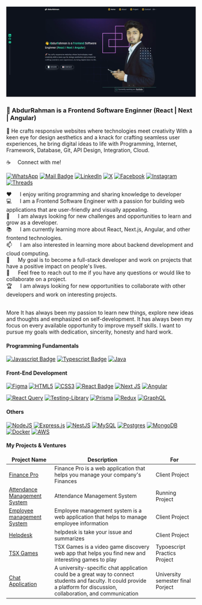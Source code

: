 ![Github Banner](assets/abdurrahmanswe.webp)

### 👋 AbdurRahman is a Frontend Software Enginner (React | Next | Angular) <br/>

🚀 He crafts responsive websites where technologies meet creativity With a keen eye for design aesthetics and a knack for crafting seamless user experiences, he bring digital ideas to life with Programming, Internet, Framework, Database, Git, API Design, Integration, Cloud.

:coffee: &emsp;Connect with me!

[![WhatsApp](https://img.shields.io/badge/WhatsApp-25D366?style=for-the-badge&logo=whatsapp&logoColor=white)](https://wa.me/message/EFNBCQZZPD4TK1) [![Mail Badge](https://img.shields.io/badge/Gmail-D14836?style=for-the-badge&logo=gmail&logoColor=white)](mailto:abdurrahmansoftw@gmail.com) [![LinkedIn](https://img.shields.io/badge/linkedin-%230077B5.svg?style=for-the-badge&logo=linkedin&logoColor=white)](https://www.linkedin.com/in/arswe) [![X](https://img.shields.io/badge/X-%23000000.svg?style=for-the-badge&logo=X&logoColor=white)](https://twitter.com/AbdurRahmanswe) [![Facebook](https://img.shields.io/badge/Facebook-%231877F2.svg?style=for-the-badge&logo=Facebook&logoColor=white)](https://www.facebook.com/arswes) [![Instagram](https://img.shields.io/badge/Instagram-%23E4405F.svg?style=for-the-badge&logo=Instagram&logoColor=white)](https://www.instagram.com/arsweins/) [![Threads](https://img.shields.io/badge/Threads-000000?style=for-the-badge&logo=Threads&logoColor=white)](https://www.threads.net/@arsweins)<br/>

:hearts: &emsp; I enjoy writing programming and sharing knowledge to developer <br/>
:computer: &emsp; I am a Frontend Software Engineer with a passion for building web applications that are user-friendly and visually appealing. <br/>
:seedling: &emsp; I am always looking for new challenges and opportunities to learn and grow as a developer. <br/>
:books: &emsp; I am currently learning more about React, Next.js, Angular, and other frontend technologies. <br/>
:mailbox: &emsp; I am also interested in learning more about backend development and cloud computing. <br/>
:dart: &emsp; My goal is to become a full-stack developer and work on projects that have a positive impact on people's lives. <br/>
:handshake: &emsp; Feel free to reach out to me if you have any questions or would like to collaborate on a project. <br/>
:trophy: &emsp; I am always looking for new opportunities to collaborate with other developers and work on interesting projects. <br/>

<br/>
More It has always been my passion to learn new things, explore new ideas and thoughts and emphasized on self-development. It has always been my focus on every available opportunity to improve myself skills. I want to pursue my goals with dedication, sincerity, honesty and hard work.

#### Programming Fundamentals

[![Javascript Badge](https://img.shields.io/badge/-Javascript-F0DB4F?style=for-the-badge&labelColor=black&logo=javascript&logoColor=F0DB4F)](#) [![Typescript Badge](https://img.shields.io/badge/-Typescript-007acc?style=for-the-badge&labelColor=black&logo=typescript&logoColor=007acc)](#) [![Java](https://img.shields.io/badge/java-%23ED8B00.svg?style=for-the-badge&logo=openjdk&logoColor=white)](#)

#### Front-End Development

[![Figma](https://img.shields.io/badge/figma-%23F24E1E.svg?style=for-the-badge&logo=figma&logoColor=white)](#) [![HTML5](https://img.shields.io/badge/html5-%23E34F26.svg?style=for-the-badge&logo=html5&logoColor=white)](#) [![CSS3](https://img.shields.io/badge/css3-%231572B6.svg?style=for-the-badge&logo=css3&logoColor=white)](#) [![React Badge](https://img.shields.io/badge/-React-61DBFB?style=for-the-badge&labelColor=black&logo=react&logoColor=61DBFB)](#) [![Next JS](https://img.shields.io/badge/Next-black?style=for-the-badge&logo=next.js&logoColor=white)](#) [![Angular](https://img.shields.io/badge/angular-%23DD0031.svg?style=for-the-badge&logo=angular&logoColor=white)](#)

[![React Query](https://img.shields.io/badge/-React%20Query-FF4154?style=for-the-badge&logo=react%20query&logoColor=white)](#) [![Testing-Library](https://img.shields.io/badge/-TestingLibrary-%23E33332?style=for-the-badge&logo=testing-library&logoColor=white)](#) [![Prisma](https://img.shields.io/badge/Prisma-3982CE?style=for-the-badge&logo=Prisma&logoColor=white)](#) [![Redux](https://img.shields.io/badge/redux-%23593d88.svg?style=for-the-badge&logo=redux&logoColor=white)](#) [![GraphQL](https://img.shields.io/badge/-GraphQL-E10098?style=for-the-badge&logo=graphql&logoColor=white)](#)

#### Others

[![NodeJS](https://img.shields.io/badge/node.js-6DA55F?style=for-the-badge&logo=node.js&logoColor=white)](#) [![Express.js](https://img.shields.io/badge/express.js-%23404d59.svg?style=for-the-badge&logo=express&logoColor=%2361DAFB)](#) [![NestJS](https://img.shields.io/badge/nestjs-%23E0234E.svg?style=for-the-badge&logo=nestjs&logoColor=white)](#) [![MySQL](https://img.shields.io/badge/mysql-%2300f.svg?style=for-the-badge&logo=mysql&logoColor=white)](#) [![Postgres](https://img.shields.io/badge/postgres-%23316192.svg?style=for-the-badge&logo=postgresql&logoColor=white)](#) [![MongoDB](https://img.shields.io/badge/MongoDB-%234ea94b.svg?style=for-the-badge&logo=mongodb&logoColor=white)](#) [![Docker](https://img.shields.io/badge/docker-%230db7ed.svg?style=for-the-badge&logo=docker&logoColor=white)](#) [![AWS](https://img.shields.io/badge/AWS-%23FF9900.svg?style=for-the-badge&logo=amazon-aws&logoColor=white)](#)

#### My Projects & Ventures

<table>
  <thead align="center">
    <tr border: none;>
      <td><b>Project Name</b></td>
      <td><b>Description</b></td>
      <td><b> For </b></td>
    </tr>
  </thead>
  <tbody>
   <tr>
      <td><a href="https://financepr.vercel.app" target="_blank">Finance Pro</a></td>
      <td>Finance Pro is a web application that helps you manage your company's Finances</td>
      <td> Client Project </td>
    </tr>
   <tr>
      <td><a href="https://github.com/arswe/attendance-management-system" target="_blank">Attendance Management System</a></td>
      <td>Attendance Management System</td>
      <td> Running Project </td>
    </tr>
     <tr>
      <td><a href="https://employeemanagementsystem.vercel.app" target="_blank">Employee management System</a></td>
      <td>Employee management system is a web application that helps to manage employee information</td>
      <td> Client Project </td>
    </tr>
   <tr>
      <td><a href="https://helpdesk-ecru.vercel.app" target="_blank">Helpdesk</a></td>
      <td>helpdesk is take your issue and summarizes </td>
      <td> Client Project </td>
    </tr>
    <tr>
      <td><a href="https://tsxgames.vercel.app" target="_blank">TSX Games</a></td>
      <td>TSX Games is a video game discovery web app that helps you find new and interesting games to play </td>
      <td> Typoescript Practics Project </td>
    </tr>

   <tr>
      <td><a href="https://chatapp-jx8l.onrender.com/" target="_blank">Chat Application</a></td>
      <td>A university-specific chat application could be a great way to connect students and faculty. It could provide a platform for discussion, collaboration, and communication</td>
      <td>University semester final Porject </td>
    </tr>

  </tbody>
</table>
